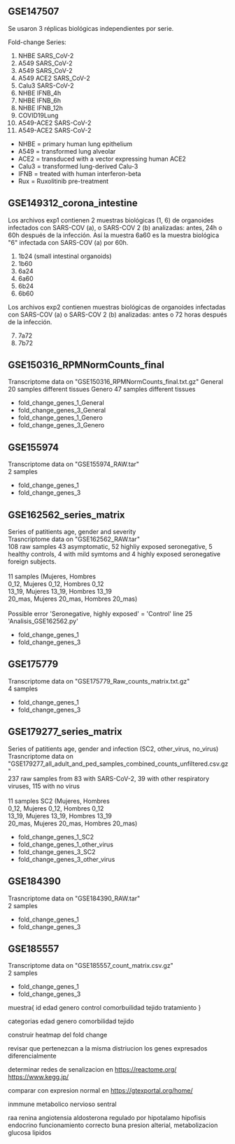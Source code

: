 ## GSE147507
Se usaron 3 réplicas biológicas independientes por serie.

Fold-change Series:
1. NHBE SARS_CoV-2 
2. A549 SARS_CoV-2 
5. A549 SARS_CoV-2 
6. A549 ACE2 SARS_CoV-2 
7. Calu3 SARS-CoV-2
9. NHBE IFNB_4h
9. NHBE IFNB_6h
9. NHBE IFNB_12h
12. COVID19Lung
16. A549-ACE2 SARS-CoV-2 
16. A549-ACE2 SARS-CoV-2 

- NHBE  = primary human lung epithelium
- A549  = transformed lung alveolar
- ACE2  = transduced with a vector expressing human ACE2
- Calu3 = transformed lung-derived Calu-3
- IFNB  = treated with human interferon-beta
- Rux   = Ruxolitinib pre-treatment


## GSE149312_corona_intestine
Los archivos exp1 contienen 2 muestras biológicas (1, 6) de organoides infectados con SARS-COV (a), o SARS-COV 2 (b) analizadas: antes, 24h o 60h después de la infección. Así la muestra 6a60 es la muestra biológica "6" infectada con SARS-COV (a) por 60h.

1. 1b24 (small intestinal organoids)
2. 1b60
3. 6a24
4. 6a60
5. 6b24
6. 6b60

Los archivos exp2 contienen muestras biológicas de organoides infectadas con SARS-COV (a) o SARS-COV 2 (b) analizadas: antes o 72 horas después de la infección.

7. 7a72
8. 7b72

## GSE150316_RPMNormCounts_final
Transcriptome data on "GSE150316_RPMNormCounts_final.txt.gz"
General 20 samples different tissues
Genero 47 samples different tissues
- fold_change_genes_1_General 
- fold_change_genes_3_General
- fold_change_genes_1_Genero
- fold_change_genes_3_Genero

## GSE155974
Transcriptome data on "GSE155974_RAW.tar"\
2 samples
- fold_change_genes_1
- fold_change_genes_3

## GSE162562_series_matrix
Series of patitients age, gender and severity\
Trasncriptome data on "GSE162562_RAW.tar"\
108 raw samples 43 asymptomatic, 52 highliy exposed seronegative, 5 healthy controls, 4 with mild symtoms and 4 highly exposed seronegative foreign subjects.\
\
11 samples     (Mujeres,            Hombres\
    0_12,       Mujeres 0_12,       Hombres 0_12\
    13_19,      Mujeres 13_19,      Hombres 13_19\
    20_mas,     Mujeres 20_mas,     Hombres 20_mas)\
\
Possible error 'Seronegative, highly exposed' = 'Control' line 25 'Analisis_GSE162562.py'
- fold_change_genes_1
- fold_change_genes_3

## GSE175779
Transcriptome data on "GSE175779_Raw_counts_matrix.txt.gz"\
4 samples
- fold_change_genes_1
- fold_change_genes_3

## GSE179277_series_matrix 
Series of patitients age, gender and infection (SC2, other_virus, no_virus)\
Trasncriptome data on "GSE179277_all_adult_and_ped_samples_combined_counts_unfiltered.csv.gz"\
237 raw samples from 83 with SARS-CoV-2, 39 with other respiratory viruses, 115 with no virus\
\
11 samples SC2 (Mujeres,            Hombres\
    0_12,       Mujeres 0_12,       Hombres 0_12\
    13_19,      Mujeres 13_19,      Hombres 13_19\
    20_mas,     Mujeres 20_mas,     Hombres 20_mas)
- fold_change_genes_1_SC2
- fold_change_genes_1_other_virus
- fold_change_genes_3_SC2
- fold_change_genes_3_other_virus

## GSE184390
Trasncriptome data on "GSE184390_RAW.tar"\
2 samples
- fold_change_genes_1
- fold_change_genes_3

## GSE185557
Transcriptome data on "GSE185557_count_matrix.csv.gz"\
2 samples
- fold_change_genes_1
- fold_change_genes_3


muestra{
    id
    edad
    genero
    control
    comorbuilidad
    tejido
    tratamiento
}



categorias
edad
genero
comorbilidad
tejido


construir heatmap del fold change

revisar que pertenezcan a la misma distriucion los genes expresados diferencialmente

determinar redes de senalizacion en
https://reactome.org/
https://www.kegg.jp/


comparar con expresion normal en 
https://gtexportal.org/home/


inmmune
metabolico
nervioso sentral

raa
renina angiotensia aldosterona
regulado por
hipotalamo hipofisis 
endocrino
funcionamiento correcto buna presion alterial, metabolizacion glucosa lipidos
